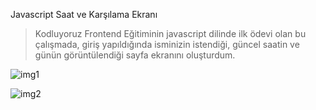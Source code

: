 Javascript Saat ve Karşılama Ekranı

>Kodluyoruz Frontend Eğitiminin javascript dilinde ilk ödevi olan bu çalışmada, giriş yapıldığında isminizin istendiği, güncel saatin ve günün görüntülendiği sayfa ekranını oluşturdum.

![img1](https://user-images.githubusercontent.com/104850860/171874221-68f22500-f69a-4f18-a129-e2f7e237ed46.JPG)

![img2](https://user-images.githubusercontent.com/104850860/171874697-1eb53cc0-bf08-4ea7-a950-980d87c6c744.JPG)

